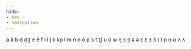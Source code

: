 ```yaml
---
hide:
- toc
- navigation
---
```

a
ã
b
d
d̠ʒ
e
ẽ
f
i
ĩ
j
k
kp
l
m
n
o
õ
p
s
t
t̠ʃ
u
ũ
w
ŋ
ɔ
ɔ̃
ə
ə̃
ɛ
ɛ̃
ɜ
ɜ̃
ɪ
ɪ̃
ɲ
ʊ
ʊ̃
ʌ
ʌ̃
